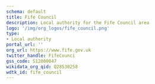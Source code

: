 ```yaml
---
schema: default
title: Fife Council
description: Local authority for the Fife Council area 
logo: '/img/org_logos/fife_council.png'
type:
- Local authority
portal_url: ''
org_url: https://www.fife.gov.uk
twitter_handle: FifeCounci
gss_code: S12000047
wikidata_org_qid: Q28530258
wdtk_id: fife_council
---
```

